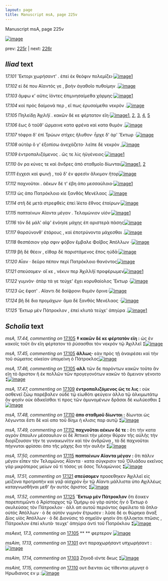 ```yaml
---
layout: page
title: Manuscript msA, page 225v
---
```


Manuscript msA, page 225v

[![image](http://www.homermultitext.org/iipsrv?OBJ=IIP,1.0&FIF=/project/homer/pyramidal/deepzoom/hmt/vaimg/2017a/VA225VN_0727.tif&WID=100&CVT=JPEG)](http://www.homermultitext.org/ict2/?urn=urn:cite2:hmt:vaimg.2017a:VA225VN_0727)

prev:  [225r](../225r/) | next:  [226r](../226r/)

## *Iliad* text

*17.101* <a id="17.101"/> Ἕκτορι χωρήσαντ' . ἐπεὶ ἐκ θεόφιν πολεμίζει·[![image](http://www.homermultitext.org/iipsrv?OBJ=IIP,1.0&FIF=/project/homer/pyramidal/deepzoom/hmt/vaimg/2017a/VA225VN_0727.tif&RGN=0.477,0.2164,0.403,0.0368&WID=1000&CVT=JPEG)](http://www.homermultitext.org/ict2/?urn=urn:cite2:hmt:vaimg.2017a:VA225VN_0727@0.477,0.2164,0.403,0.0368)[1](#msAim_17.13)

*17.102* <a id="17.102"/> εἰ δέ που Αἴαντός γε , βοὴν ἀγαθοῖο πυθοίμην .[![image](http://www.homermultitext.org/iipsrv?OBJ=IIP,1.0&FIF=/project/homer/pyramidal/deepzoom/hmt/vaimg/2017a/VA225VN_0727.tif&RGN=0.477,0.2404,0.374,0.027&WID=1000&CVT=JPEG)](http://www.homermultitext.org/ict2/?urn=urn:cite2:hmt:vaimg.2017a:VA225VN_0727@0.477,0.2404,0.374,0.027)

*17.103* <a id="17.103"/> ἄμφω κ' αῦτις ϊόντες ἐπιμνησαίμεθα χάρμης·[![image](http://www.homermultitext.org/iipsrv?OBJ=IIP,1.0&FIF=/project/homer/pyramidal/deepzoom/hmt/vaimg/2017a/VA225VN_0727.tif&RGN=0.475,0.2607,0.403,0.027&WID=1000&CVT=JPEG)](http://www.homermultitext.org/ict2/?urn=urn:cite2:hmt:vaimg.2017a:VA225VN_0727@0.475,0.2607,0.403,0.027)[1](#msAim_17.14)

*17.104* <a id="17.104"/> καὶ πρὸς δαίμονά περ , εἴ πως ἐρυσαίμεθα νεκρὸν .[![image](http://www.homermultitext.org/iipsrv?OBJ=IIP,1.0&FIF=/project/homer/pyramidal/deepzoom/hmt/vaimg/2017a/VA225VN_0727.tif&RGN=0.478,0.2787,0.417,0.027&WID=1000&CVT=JPEG)](http://www.homermultitext.org/ict2/?urn=urn:cite2:hmt:vaimg.2017a:VA225VN_0727@0.478,0.2787,0.417,0.027)

*17.105* <a id="17.105"/> Πηλείδῃ Ἀχιλῆϊ . κακῶν δέ κε φέρτατον εἴη·[![image](http://www.homermultitext.org/iipsrv?OBJ=IIP,1.0&FIF=/project/homer/pyramidal/deepzoom/hmt/vaimg/2017a/VA225VN_0727.tif&RGN=0.472,0.299,0.417,0.027&WID=1000&CVT=JPEG)](http://www.homermultitext.org/ict2/?urn=urn:cite2:hmt:vaimg.2017a:VA225VN_0727@0.472,0.299,0.417,0.027)[1](#msA_17.44), [2](#msA_17.46), [3](#msAext_17.3), [4](#msA_17.45), [5](#msAext_17.4)

*17.106* <a id="17.106"/> ἕως ὃ ταῦθ' ὥρμαινε κατα φρένα καὶ κατα θυμὸν .[![image](http://www.homermultitext.org/iipsrv?OBJ=IIP,1.0&FIF=/project/homer/pyramidal/deepzoom/hmt/vaimg/2017a/VA225VN_0727.tif&RGN=0.47,0.3125,0.425,0.027&WID=1000&CVT=JPEG)](http://www.homermultitext.org/ict2/?urn=urn:cite2:hmt:vaimg.2017a:VA225VN_0727@0.47,0.3125,0.425,0.027)

*17.107* <a id="17.107"/> τόφρα δ' ἐπὶ Τρώων στίχες ἤλυθον· ἦρχε δ' ὰρ' Ἕκτωρ ·[![image](http://www.homermultitext.org/iipsrv?OBJ=IIP,1.0&FIF=/project/homer/pyramidal/deepzoom/hmt/vaimg/2017a/VA225VN_0727.tif&RGN=0.471,0.3336,0.43,0.027&WID=1000&CVT=JPEG)](http://www.homermultitext.org/ict2/?urn=urn:cite2:hmt:vaimg.2017a:VA225VN_0727@0.471,0.3336,0.43,0.027)

*17.108* <a id="17.108"/> αὐτὰρ ὅ γ' ἐξοπίσω ἀνεχάζετο· λεῖπε δὲ νεκρὸν ,[![image](http://www.homermultitext.org/iipsrv?OBJ=IIP,1.0&FIF=/project/homer/pyramidal/deepzoom/hmt/vaimg/2017a/VA225VN_0727.tif&RGN=0.475,0.3524,0.408,0.027&WID=1000&CVT=JPEG)](http://www.homermultitext.org/ict2/?urn=urn:cite2:hmt:vaimg.2017a:VA225VN_0727@0.475,0.3524,0.408,0.027)

*17.109* <a id="17.109"/> ἐντροπαλιζόμενος . ὥς τε λὶς ἠϋγένειος·[![image](http://www.homermultitext.org/iipsrv?OBJ=IIP,1.0&FIF=/project/homer/pyramidal/deepzoom/hmt/vaimg/2017a/VA225VN_0727.tif&RGN=0.475,0.3711,0.355,0.027&WID=1000&CVT=JPEG)](http://www.homermultitext.org/ict2/?urn=urn:cite2:hmt:vaimg.2017a:VA225VN_0727@0.475,0.3711,0.355,0.027)[1](#msA_17.47)

*17.110* <a id="17.110"/> ὅν ρα κύνες τε καὶ ἄνδρες ἀπὸ σταθμοῖο δίωνται[![image](http://www.homermultitext.org/iipsrv?OBJ=IIP,1.0&FIF=/project/homer/pyramidal/deepzoom/hmt/vaimg/2017a/VA225VN_0727.tif&RGN=0.477,0.3907,0.405,0.027&WID=1000&CVT=JPEG)](http://www.homermultitext.org/ict2/?urn=urn:cite2:hmt:vaimg.2017a:VA225VN_0727@0.477,0.3907,0.405,0.027)[1](#msAint_17.15), [2](#msA_17.48)

*17.111* <a id="17.111"/> ἔγχεσι καὶ φωνῇ , τοῦ δ' ἐν φρεσὶν ἄλκιμον ῆτορ[![image](http://www.homermultitext.org/iipsrv?OBJ=IIP,1.0&FIF=/project/homer/pyramidal/deepzoom/hmt/vaimg/2017a/VA225VN_0727.tif&RGN=0.474,0.4087,0.405,0.027&WID=1000&CVT=JPEG)](http://www.homermultitext.org/ict2/?urn=urn:cite2:hmt:vaimg.2017a:VA225VN_0727@0.474,0.4087,0.405,0.027)

*17.112* <a id="17.112"/> παχνοῦται . ἀἕκων δέ τ' έβη ἀπο μεσσαύλοιο·[![image](http://www.homermultitext.org/iipsrv?OBJ=IIP,1.0&FIF=/project/homer/pyramidal/deepzoom/hmt/vaimg/2017a/VA225VN_0727.tif&RGN=0.474,0.4275,0.374,0.027&WID=1000&CVT=JPEG)](http://www.homermultitext.org/ict2/?urn=urn:cite2:hmt:vaimg.2017a:VA225VN_0727@0.474,0.4275,0.374,0.027)[1](#msA_17.49)

*17.113* <a id="17.113"/> ὡς ἀπο Πατρόκλοιο κίε ξανθὸς Μενέλαος .[![image](http://www.homermultitext.org/iipsrv?OBJ=IIP,1.0&FIF=/project/homer/pyramidal/deepzoom/hmt/vaimg/2017a/VA225VN_0727.tif&RGN=0.476,0.447,0.382,0.027&WID=1000&CVT=JPEG)](http://www.homermultitext.org/ict2/?urn=urn:cite2:hmt:vaimg.2017a:VA225VN_0727@0.476,0.447,0.382,0.027)

*17.114* <a id="17.114"/> στῆ δὲ μετὰ στρεφθεὶς ἐπεὶ ἵ̈κετο ἔθνος ἑταίρων·[![image](http://www.homermultitext.org/iipsrv?OBJ=IIP,1.0&FIF=/project/homer/pyramidal/deepzoom/hmt/vaimg/2017a/VA225VN_0727.tif&RGN=0.475,0.4658,0.396,0.027&WID=1000&CVT=JPEG)](http://www.homermultitext.org/ict2/?urn=urn:cite2:hmt:vaimg.2017a:VA225VN_0727@0.475,0.4658,0.396,0.027)

*17.115* <a id="17.115"/> παπταίνων Αἴαντα μέγαν . Τελαμώνιον υἱόν·[![image](http://www.homermultitext.org/iipsrv?OBJ=IIP,1.0&FIF=/project/homer/pyramidal/deepzoom/hmt/vaimg/2017a/VA225VN_0727.tif&RGN=0.474,0.4869,0.389,0.027&WID=1000&CVT=JPEG)](http://www.homermultitext.org/ict2/?urn=urn:cite2:hmt:vaimg.2017a:VA225VN_0727@0.474,0.4869,0.389,0.027)[1](#msA_17.50)

*17.116* <a id="17.116"/> τὸν δὲ μάλ' αῖψ' ἐνόησε μάχης ἐπ αριστερὰ πάσης[![image](http://www.homermultitext.org/iipsrv?OBJ=IIP,1.0&FIF=/project/homer/pyramidal/deepzoom/hmt/vaimg/2017a/VA225VN_0727.tif&RGN=0.474,0.5056,0.422,0.027&WID=1000&CVT=JPEG)](http://www.homermultitext.org/ict2/?urn=urn:cite2:hmt:vaimg.2017a:VA225VN_0727@0.474,0.5056,0.422,0.027)

*17.117* <a id="17.117"/> θαρσύνονθ' ἑτάρους , καὶ ἐποτρύνοντα μάχεσθαι .[![image](http://www.homermultitext.org/iipsrv?OBJ=IIP,1.0&FIF=/project/homer/pyramidal/deepzoom/hmt/vaimg/2017a/VA225VN_0727.tif&RGN=0.474,0.5222,0.422,0.0316&WID=1000&CVT=JPEG)](http://www.homermultitext.org/ict2/?urn=urn:cite2:hmt:vaimg.2017a:VA225VN_0727@0.474,0.5222,0.422,0.0316)

*17.118* <a id="17.118"/> θεσπέσιον γάρ σφιν φόβον ἔμβαλε Φοῖβος Ἀπόλλων ·[![image](http://www.homermultitext.org/iipsrv?OBJ=IIP,1.0&FIF=/project/homer/pyramidal/deepzoom/hmt/vaimg/2017a/VA225VN_0727.tif&RGN=0.472,0.5402,0.428,0.0316&WID=1000&CVT=JPEG)](http://www.homermultitext.org/ict2/?urn=urn:cite2:hmt:vaimg.2017a:VA225VN_0727@0.472,0.5402,0.428,0.0316)

*17.119* <a id="17.119"/> βῆ δὲ θέειν , εῖθαρ δὲ παριστάμενος ἔπος ηύδᾱ·[![image](http://www.homermultitext.org/iipsrv?OBJ=IIP,1.0&FIF=/project/homer/pyramidal/deepzoom/hmt/vaimg/2017a/VA225VN_0727.tif&RGN=0.475,0.5582,0.428,0.0316&WID=1000&CVT=JPEG)](http://www.homermultitext.org/ict2/?urn=urn:cite2:hmt:vaimg.2017a:VA225VN_0727@0.475,0.5582,0.428,0.0316)

*17.120* <a id="17.120"/> Αἶαν · δεῦρο πέπον περὶ Πατρόκλοιο θανόντος[![image](http://www.homermultitext.org/iipsrv?OBJ=IIP,1.0&FIF=/project/homer/pyramidal/deepzoom/hmt/vaimg/2017a/VA225VN_0727.tif&RGN=0.472,0.5793,0.406,0.0285&WID=1000&CVT=JPEG)](http://www.homermultitext.org/ict2/?urn=urn:cite2:hmt:vaimg.2017a:VA225VN_0727@0.472,0.5793,0.406,0.0285)

*17.121* <a id="17.121"/> σπεύσομεν· αἴ κε , νέκυν περ Ἀχιλλῆϊ προφέρωμεν[![image](http://www.homermultitext.org/iipsrv?OBJ=IIP,1.0&FIF=/project/homer/pyramidal/deepzoom/hmt/vaimg/2017a/VA225VN_0727.tif&RGN=0.475,0.5973,0.42,0.0278&WID=1000&CVT=JPEG)](http://www.homermultitext.org/ict2/?urn=urn:cite2:hmt:vaimg.2017a:VA225VN_0727@0.475,0.5973,0.42,0.0278)[1](#msA_17.51)

*17.122* <a id="17.122"/> γυμνὸν· ἀτὰρ τά γε τεύχε' ἔχει κορυθαίολος Ἕκτωρ ·[![image](http://www.homermultitext.org/iipsrv?OBJ=IIP,1.0&FIF=/project/homer/pyramidal/deepzoom/hmt/vaimg/2017a/VA225VN_0727.tif&RGN=0.479,0.6183,0.434,0.0301&WID=1000&CVT=JPEG)](http://www.homermultitext.org/ict2/?urn=urn:cite2:hmt:vaimg.2017a:VA225VN_0727@0.479,0.6183,0.434,0.0301)

*17.123* <a id="17.123"/> ὣς ἔφατ' . Αἴαντι δὲ δαί̈φρονι θυμὸν ὄρινε·[![image](http://www.homermultitext.org/iipsrv?OBJ=IIP,1.0&FIF=/project/homer/pyramidal/deepzoom/hmt/vaimg/2017a/VA225VN_0727.tif&RGN=0.476,0.6379,0.38,0.0301&WID=1000&CVT=JPEG)](http://www.homermultitext.org/ict2/?urn=urn:cite2:hmt:vaimg.2017a:VA225VN_0727@0.476,0.6379,0.38,0.0301)

*17.124* <a id="17.124"/> βῆ δὲ δια προμάχων· ἅμα δὲ ξανθὸς Μενέλαος ·[![image](http://www.homermultitext.org/iipsrv?OBJ=IIP,1.0&FIF=/project/homer/pyramidal/deepzoom/hmt/vaimg/2017a/VA225VN_0727.tif&RGN=0.481,0.6521,0.407,0.0301&WID=1000&CVT=JPEG)](http://www.homermultitext.org/ict2/?urn=urn:cite2:hmt:vaimg.2017a:VA225VN_0727@0.481,0.6521,0.407,0.0301)

*17.125* <a id="17.125"/> Ἕκτωρ μὲν Πάτροκλον , ἐπεὶ κλυτὰ τεύχε' ἀπηύρα .[![image](http://www.homermultitext.org/iipsrv?OBJ=IIP,1.0&FIF=/project/homer/pyramidal/deepzoom/hmt/vaimg/2017a/VA225VN_0727.tif&RGN=0.478,0.6709,0.431,0.0301&WID=1000&CVT=JPEG)](http://www.homermultitext.org/ict2/?urn=urn:cite2:hmt:vaimg.2017a:VA225VN_0727@0.478,0.6709,0.431,0.0301)[1](#msA_17.52)

## *Scholia* text

*msA, 17.44, commenting on* [17.105](#17.105)  <a id="msA_17.44"/> **‡ κακῶν δέ κε φέρτατὸν εἴη :** ὡς ἐν κακοῖς τοῦτ ἂν εἴη φέρτατον τὸ ῥύσασθαι τὸν νεκρὸν τῷ Ἀχιλλεῖ ⁑[![image](http://www.homermultitext.org/iipsrv?OBJ=IIP,1.0&FIF=/project/homer/pyramidal/deepzoom/hmt/vaimg/2017a/VA225VN_0727.tif&RGN=0.227,0.1127,0.536,0.0203&WID=1000&CVT=JPEG)](http://www.homermultitext.org/ict2/?urn=urn:cite2:hmt:vaimg.2017a:VA225VN_0727@0.227,0.1127,0.536,0.0203)

*msA, 17.45, commenting on* [17.105](#17.105)  <a id="msA_17.45"/> **ἄλλως·** εὰν πρὸς τῇ ἀναιρέσει καὶ τὴν τοῦ σώματος αἰκείαν ὑπομείνη ὁ Πάτροκλος[![image](http://www.homermultitext.org/iipsrv?OBJ=IIP,1.0&FIF=/project/homer/pyramidal/deepzoom/hmt/vaimg/2017a/VA225VN_0727.tif&RGN=0.227,0.1119,0.686,0.0316&WID=1000&CVT=JPEG)](http://www.homermultitext.org/ict2/?urn=urn:cite2:hmt:vaimg.2017a:VA225VN_0727@0.227,0.1119,0.686,0.0316)

*msA, 17.46, commenting on* [17.105](#17.105)  <a id="msA_17.46"/> **αλλ** τῶν δε παρόντων κακῶν τοῦτο ἂν εἴη τὸ ἄριστον ἢ ἐκ πολλῶν τῶν προγεγονότων κακῶν τὸ ἄμεινον γένοιτο ⁑[![image](http://www.homermultitext.org/iipsrv?OBJ=IIP,1.0&FIF=/project/homer/pyramidal/deepzoom/hmt/vaimg/2017a/VA225VN_0727.tif&RGN=0.227,0.127,0.705,0.0285&WID=1000&CVT=JPEG)](http://www.homermultitext.org/ict2/?urn=urn:cite2:hmt:vaimg.2017a:VA225VN_0727@0.227,0.127,0.705,0.0285)

*msA, 17.47, commenting on* [17.109](#17.109)  <a id="msA_17.47"/> **ἐντροπαλιζόμενος ὥς τε λις :** οὐκ ασθενεῖ ζώῳ παρέβαλεν οὐδὲ τῷ εἰωθότι φεύγειν ἀλλα τῷ ἀλκιμωτάτῳ ὃν φησὶν οὐκ ἀδικεῖσθαι τί προς τῶν ἀμυνομένων δρᾶσαι δὲ κωλύεσθαι ⁑[![image](http://www.homermultitext.org/iipsrv?OBJ=IIP,1.0&FIF=/project/homer/pyramidal/deepzoom/hmt/vaimg/2017a/VA225VN_0727.tif&RGN=0.2442,0.1386,0.6618,0.0294&WID=1000&CVT=JPEG)](http://www.homermultitext.org/ict2/?urn=urn:cite2:hmt:vaimg.2017a:VA225VN_0727@0.2442,0.1386,0.6618,0.0294)

*msA, 17.48, commenting on* [17.110](#17.110)  <a id="msA_17.48"/> **ἀπο σταθμοῦ δίωνται :** δίωνται ὡς λέγωνται ἔστι δὲ καὶ απο τοῦ δίημι ἡ κλισις παρ αυτῷ ⁑[![image](http://www.homermultitext.org/iipsrv?OBJ=IIP,1.0&FIF=/project/homer/pyramidal/deepzoom/hmt/vaimg/2017a/VA225VN_0727.tif&RGN=0.242,0.1497,0.6618,0.0294&WID=1000&CVT=JPEG)](http://www.homermultitext.org/ict2/?urn=urn:cite2:hmt:vaimg.2017a:VA225VN_0727@0.242,0.1497,0.6618,0.0294)

*msA, 17.49, commenting on* [17.112](#17.112)  <a id="msA_17.49"/> **παχνοῦται αέκων δέ τε :** ὅτι τὴν κατα αγρὸν ἔπαυλιν μέσσαυλον οἱ δὲ Ἀττικοὶ τὴν μέσην θύραν τῆς αὐλῆς τὴν διορίζουσαν τήν τε γυναικωνίτιν καὶ τὸν ἀνδρῶνα , τὸ δὲ παχνοῦται πήγνυται φρίσσει ἀπο τῆς μάχης δια τὴν αυλήν ⁑[![image](http://www.homermultitext.org/iipsrv?OBJ=IIP,1.0&FIF=/project/homer/pyramidal/deepzoom/hmt/vaimg/2017a/VA225VN_0727.tif&RGN=0.2405,0.1608,0.6618,0.0283&WID=1000&CVT=JPEG)](http://www.homermultitext.org/ict2/?urn=urn:cite2:hmt:vaimg.2017a:VA225VN_0727@0.2405,0.1608,0.6618,0.0283)

*msA, 17.50, commenting on* [17.115](#17.115)  <a id="msA_17.50"/> **παπταίνων Αἴαντα μέγαν :** ὅτι πάλιν μέγαν εἶπεν τὸν Τελαμῶνος Αἴαντα · κατα σύγκρισιν τοῦ Ὀϊλιάδου εκεῖνος γὰρ μικρότερος μείων οὒ τί τόσος γε ὅσος Τελαμώνιος ⁑[![image](http://www.homermultitext.org/iipsrv?OBJ=IIP,1.0&FIF=/project/homer/pyramidal/deepzoom/hmt/vaimg/2017a/VA225VN_0727.tif&RGN=0.2361,0.1841,0.6515,0.0267&WID=1000&CVT=JPEG)](http://www.homermultitext.org/ict2/?urn=urn:cite2:hmt:vaimg.2017a:VA225VN_0727@0.2361,0.1841,0.6515,0.0267)

*msA, 17.51, commenting on* [17.121](#17.121)  <a id="msA_17.51"/> **σπεύσομεν** προσεθηκεν Ἀχιλλεῖ εἰς μείζονα προτροπὴν καὶ γα̏ρ αἰσχρὸν ἦν τῷ Αἴαντι μάλλιστα ὑπο Αχιλλέως καταγνωσθῆναι μεθ' ἢν αυτὸς ἄριστος ⁑[![image](http://www.homermultitext.org/iipsrv?OBJ=IIP,1.0&FIF=/project/homer/pyramidal/deepzoom/hmt/vaimg/2017a/VA225VN_0727.tif&RGN=0.2172,0.6035,0.1979,0.0533&WID=1000&CVT=JPEG)](http://www.homermultitext.org/ict2/?urn=urn:cite2:hmt:vaimg.2017a:VA225VN_0727@0.2172,0.6035,0.1979,0.0533)

*msA, 17.52, commenting on* [17.125](#17.125)  <a id="msA_17.52"/> **Ἕκτωρ μὲν Πάτροκλον** ὅτι ἕοικεν παρεπιτιμῶντι ὁ Ἀρίσταρχος τῷ Ὁμήρῳ οὐ γὰρ αὐτὸς ἦν ὁ Έκτωρ ὁ σκυλεύσας τὸν Πάτροκλον · ἀλλ απ αυτοῦ περιόντος ἀφείλετο τὰ ὅπλα· οὑτός Ἀπόλλων · ὁ δε αὐτὸν γυμνὸν ἔτρωσεν : λῦσε δέ οι θώρηκα ἄναξ Δίος υἱὸς Ἀπόλλων · ὁ δὲ Διονύσις τὸ σημεῖόν φησὶν ὅτι ήλλακται πτῶσις , Πάτροκλον ἐπεὶ κλυτὰ· τευχε' ἀπηύρα ἀντὶ τοῦ Πατρόκλου ⁑[![image](http://www.homermultitext.org/iipsrv?OBJ=IIP,1.0&FIF=/project/homer/pyramidal/deepzoom/hmt/vaimg/2017a/VA225VN_0727.tif&RGN=0.2137,0.6514,0.236,0.1083&WID=1000&CVT=JPEG)](http://www.homermultitext.org/ict2/?urn=urn:cite2:hmt:vaimg.2017a:VA225VN_0727@0.2137,0.6514,0.236,0.1083)

*msAext, 17.3, commenting on* [17.105](#17.105)  <a id="msAext_17.3"/> **					 				** 					 φερτερον 				[![image](http://www.homermultitext.org/iipsrv?OBJ=IIP,1.0&FIF=/project/homer/pyramidal/deepzoom/hmt/vaimg/2017a/VA225VN_0727.tif&RGN=0.136,0.2953,0.055,0.0255&WID=1000&CVT=JPEG)](http://www.homermultitext.org/ict2/?urn=urn:cite2:hmt:vaimg.2017a:VA225VN_0727@0.136,0.2953,0.055,0.0255)

*msAim, 17.13, commenting on* [17.101](#17.101)  <a id="msAim_17.13"/> αντ παραχωρήσαντ υπχωρήσαντ :[![image](http://www.homermultitext.org/iipsrv?OBJ=IIP,1.0&FIF=/project/homer/pyramidal/deepzoom/hmt/vaimg/2017a/VA225VN_0727.tif&RGN=0.433,0.2216,0.05,0.0323&WID=1000&CVT=JPEG)](http://www.homermultitext.org/ict2/?urn=urn:cite2:hmt:vaimg.2017a:VA225VN_0727@0.433,0.2216,0.05,0.0323)

*msAim, 17.14, commenting on* [17.103](#17.103)  <a id="msAim_17.14"/> Ζηνοδ ιόντε δκως ⁑[![image](http://www.homermultitext.org/iipsrv?OBJ=IIP,1.0&FIF=/project/homer/pyramidal/deepzoom/hmt/vaimg/2017a/VA225VN_0727.tif&RGN=0.438,0.2622,0.04,0.0278&WID=1000&CVT=JPEG)](http://www.homermultitext.org/ict2/?urn=urn:cite2:hmt:vaimg.2017a:VA225VN_0727@0.438,0.2622,0.04,0.0278)

*msAint, 17.15, commenting on* [17.110](#17.110)  <a id="msAint_17.15"/> ουτ διενται ὡς τίθενται μέμνητ ὁ Ηρωδιανος εν μ :[![image](http://www.homermultitext.org/iipsrv?OBJ=IIP,1.0&FIF=/project/homer/pyramidal/deepzoom/hmt/vaimg/2017a/VA225VN_0727.tif&RGN=0.873,0.3892,0.055,0.0624&WID=1000&CVT=JPEG)](http://www.homermultitext.org/ict2/?urn=urn:cite2:hmt:vaimg.2017a:VA225VN_0727@0.873,0.3892,0.055,0.0624)